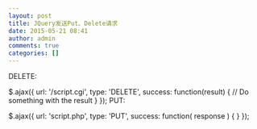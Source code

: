 ```yaml
---
layout: post
title: JQuery发送Put、Delete请求
date: 2015-05-21 08:41
author: admin
comments: true
categories: []
---
```

DELETE:

$.ajax({
    url: '/script.cgi',
    type: 'DELETE',
    success: function(result) {
        // Do something with the result
    }
});
PUT:

$.ajax({
   url: 'script.php',
   type: 'PUT',
   success: function( response ) {
   }
});
